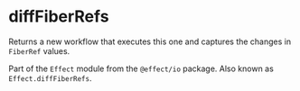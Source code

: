 # diffFiberRefs

Returns a new workflow that executes this one and captures the changes in
`FiberRef` values.

Part of the `Effect` module from the `@effect/io` package. Also known as `Effect.diffFiberRefs`.
